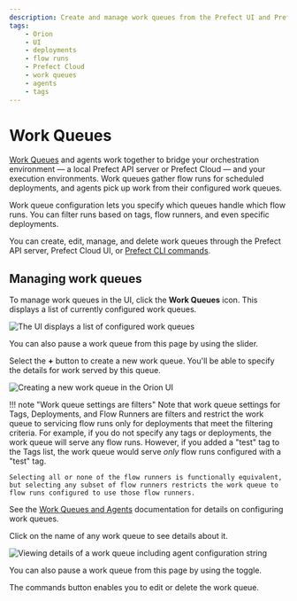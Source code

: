 ```yaml
---
description: Create and manage work queues from the Prefect UI and Prefect Cloud.
tags:
    - Orion
    - UI
    - deployments
    - flow runs
    - Prefect Cloud
    - work queues
    - agents
    - tags
---
```


# Work Queues

[Work Queues](/concepts/work-queues/) and agents work together to bridge your orchestration environment &mdash; a local Prefect API server or Prefect Cloud &mdash; and your execution environments. Work queues gather flow runs for scheduled deployments, and agents pick up work from their configured work queues.

Work queue configuration lets you specify which queues handle which flow runs. You can filter runs based on tags, flow runners, and even specific deployments.

You can create, edit, manage, and delete work queues through the Prefect API server, Prefect Cloud UI, or [Prefect CLI commands](/concepts/work-queues/#work-queue-configuration).

## Managing work queues

To manage work queues in the UI, click the **Work Queues** icon. This displays a list of currently configured work queues.

![The UI displays a list of configured work queues](/img/ui/work-queue-list.png)

You can also pause a work queue from this page by using the slider.

Select the **+** button to create a new work queue. You'll be able to specify the details for work served by this queue.

![Creating a new work queue in the Orion UI](/img/ui/work-queue-create.png)

!!! note "Work queue settings are filters"
    Note that work queue settings for Tags, Deployments, and Flow Runners are filters and restrict the work queue to servicing flow runs only for deployments that meet the filtering criteria. For example, if you do not specify any tags or deployments, the work queue will serve any flow runs. However, if you added a "test" tag to the Tags list, the work queue would serve _only_ flow runs configured with a "test" tag.

    Selecting all or none of the flow runners is functionally equivalent, but selecting any subset of flow runners restricts the work queue to flow runs configured to use those flow runners.

See the [Work Queues and Agents](/concepts/work-queues/) documentation for details on configuring work queues.

Click on the name of any work queue to see details about it. 

![Viewing details of a work queue including agent configuration string](/img/ui/work-queue-details.png)

You can also pause a work queue from this page by using the toggle.

The commands button enables you to edit or delete the work queue.